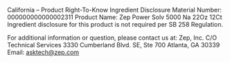  
 
 
California – Product Right-To-Know Ingredient Disclosure 
Material Number: 000000000000002311 
Product Name: Zep Power Solv 5000 Na 22Oz 12Ct 
Ingredient disclosure for this product is not required per SB 258 Regulation. 
 
For additional information or question, please contact us at: 
Zep, Inc. 
C/O Technical Services 
3330 Cumberland Blvd. SE, Ste 700 
Atlanta, GA 30339 
Email: asktech@zep.com 
 
 
 
 
